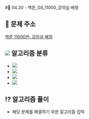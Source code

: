 #🌹 04.20 - 백준_G5_11000_강의실 배정


## 📝 문제 주소

 

[백준 11000번: 강의실 배정](https://www.acmicpc.net/problem/11000)


## <img src="https://img.shields.io/badge/Java-007396?style=flat-square&logo=Java&logoColor=white"/></a> 알고리즘 분류

- <img src="https://img.shields.io/badge/자료구조-b366f6?style=flat-square&logo=simpleicons에서_아이콘이름&logoColor=white"/></a>
- <img src="https://img.shields.io/badge/그리디 알고리즘-fbb040?style=flat-square&logo=simpleicons에서_아이콘이름&logoColor=white"/></a>
- <img src="https://img.shields.io/badge/정렬-0085c0?style=flat-square&logo=simpleicons에서_아이콘이름&logoColor=white"/></a>
- <img src="https://img.shields.io/badge/PriorityQueue-7fadf2?style=flat-square&logo=simpleicons에서_아이콘이름&logoColor=white"/></a>

## ⁉️ 알고리즘 풀이


- 해당 문제를 해결하기 위한 알고리즘 입럭